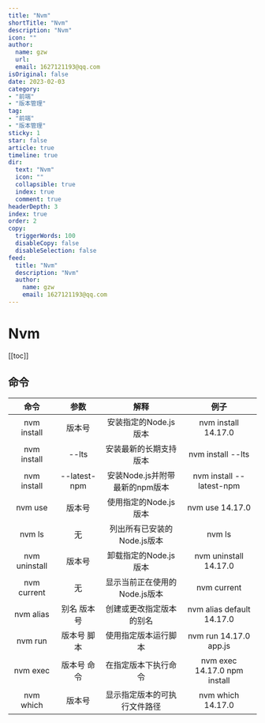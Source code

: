 ```yaml
---
title: "Nvm"
shortTitle: "Nvm"
description: "Nvm"
icon: ""
author: 
  name: gzw
  url: 
  email: 1627121193@qq.com
isOriginal: false
date: 2023-02-03
category: 
- "前端"
- "版本管理"
tag:
- "前端"
- "版本管理"
sticky: 1
star: false
article: true
timeline: true
dir:
  text: "Nvm"
  icon: ""
  collapsible: true
  index: true
  comment: true
headerDepth: 3
index: true
order: 2
copy:
  triggerWords: 100
  disableCopy: false
  disableSelection: false
feed:
  title: "Nvm"
  description: "Nvm"
  author:
    name: gzw
    email: 1627121193@qq.com
---
```






# Nvm

[[toc]]



## 命令

|     命令      |     参数     |              解释              |             例子             |
| :-----------: | :----------: | :----------------------------: | :--------------------------: |
|  nvm install  |    版本号    |     安装指定的Node.js版本      |     nvm install 14.17.0      |
|  nvm install  |    --lts     |     安装最新的长期支持版本     |      nvm install --lts       |
|  nvm install  | --latest-npm | 安装Node.js并附带最新的npm版本 |   nvm install --latest-npm   |
|    nvm use    |    版本号    |     使用指定的Node.js版本      |       nvm use 14.17.0        |
|    nvm ls     |      无      |  列出所有已安装的Node.js版本   |            nvm ls            |
| nvm uninstall |    版本号    |     卸载指定的Node.js版本      |    nvm uninstall 14.17.0     |
|  nvm current  |      无      | 显示当前正在使用的Node.js版本  |         nvm current          |
|   nvm alias   | 别名 版本号  |    创建或更改指定版本的别名    |  nvm alias default 14.17.0   |
|    nvm run    | 版本号 脚本  |      使用指定版本运行脚本      |    nvm run 14.17.0 app.js    |
|   nvm exec    | 版本号 命令  |      在指定版本下执行命令      | nvm exec 14.17.0 npm install |
|   nvm which   |    版本号    |  显示指定版本的可执行文件路径  |      nvm which 14.17.0       |